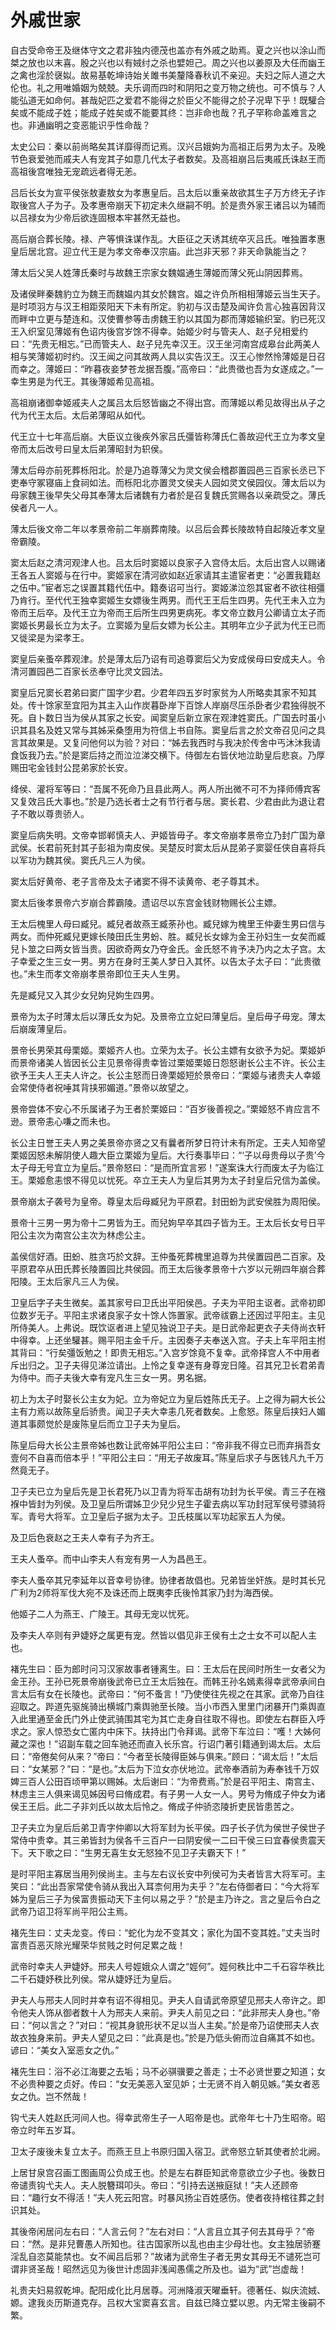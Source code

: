 # 外戚世家

自古受命帝王及继体守文之君非独内德茂也盖亦有外戚之助焉。夏之兴也以涂山而桀之放也以末喜。殷之兴也以有娀纣之杀也嬖妲己。周之兴也以姜原及大任而幽王之禽也淫於襃姒。故易基乾坤诗始关雎书美釐降春秋讥不亲迎。夫妇之际人道之大伦也。礼之用唯婚姻为兢兢。夫乐调而四时和阴阳之变万物之统也。可不慎与？人能弘道无如命何。甚哉妃匹之爱君不能得之於臣父不能得之於子况卑下乎！既驩合矣或不能成子姓；能成子姓矣或不能要其终：岂非命也哉？孔子罕称命盖难言之也。非通幽明之变恶能识乎性命哉？

太史公曰：秦以前尚略矣其详靡得而记焉。汉兴吕娥姁为高祖正后男为太子。及晚节色衰爱弛而戚夫人有宠其子如意几代太子者数矣。及高祖崩吕后夷戚氏诛赵王而高祖後宫唯独无宠疏远者得无恙。

吕后长女为宣平侯张敖妻敖女为孝惠皇后。吕太后以重亲故欲其生子万方终无子诈取後宫人子为子。及孝惠帝崩天下初定未久继嗣不明。於是贵外家王诸吕以为辅而以吕禄女为少帝后欲连固根本牢甚然无益也。

高后崩合葬长陵。禄、产等惧诛谋作乱。大臣征之天诱其统卒灭吕氏。唯独置孝惠皇后居北宫。迎立代王是为孝文帝奉汉宗庙。此岂非天邪？非天命孰能当之？

薄太后父吴人姓薄氏秦时与故魏王宗家女魏媪通生薄姬而薄父死山阴因葬焉。

及诸侯畔秦魏豹立为魏王而魏媪内其女於魏宫。媪之许负所相相薄姬云当生天子。是时项羽方与汉王相距荥阳天下未有所定。豹初与汉击楚及闻许负言心独喜因背汉而畔中立更与楚连和。汉使曹参等击虏魏王豹以其国为郡而薄姬输织室。豹已死汉王入织室见薄姬有色诏内後宫岁馀不得幸。始姬少时与管夫人、赵子兒相爱约曰：“先贵无相忘。”已而管夫人、赵子兒先幸汉王。汉王坐河南宫成皋台此两美人相与笑薄姬初时约。汉王闻之问其故两人具以实告汉王。汉王心惨然怜薄姬是日召而幸之。薄姬曰：“昨暮夜妾梦苍龙据吾腹。”高帝曰：“此贵徵也吾为女遂成之。”一幸生男是为代王。其後薄姬希见高祖。

高祖崩诸御幸姬戚夫人之属吕太后怒皆幽之不得出宫。而薄姬以希见故得出从子之代为代王太后。太后弟薄昭从如代。

代王立十七年高后崩。大臣议立後疾外家吕氏彊皆称薄氏仁善故迎代王立为孝文皇帝而太后改号曰皇太后弟薄昭封为轵侯。

薄太后母亦前死葬栎阳北。於是乃追尊薄父为灵文侯会稽郡置园邑三百家长丞已下吏奉守冢寝庙上食祠如法。而栎阳北亦置灵文侯夫人园如灵文侯园仪。薄太后以为母家魏王後早失父母其奉薄太后诸魏有力者於是召复魏氏赏赐各以亲疏受之。薄氏侯者凡一人。

薄太后後文帝二年以孝景帝前二年崩葬南陵。以吕后会葬长陵故特自起陵近孝文皇帝霸陵。

窦太后赵之清河观津人也。吕太后时窦姬以良家子入宫侍太后。太后出宫人以赐诸王各五人窦姬与在行中。窦姬家在清河欲如赵近家请其主遣宦者吏：“必置我籍赵之伍中。”宦者忘之误置其籍代伍中。籍奏诏可当行。窦姬涕泣怨其宦者不欲往相彊乃肯行。至代代王独幸窦姬生女嫖後生两男。而代王王后生四男。先代王未入立为帝而王后卒。及代王立为帝而王后所生四男更病死。孝文帝立数月公卿请立太子而窦姬长男最长立为太子。立窦姬为皇后女嫖为长公主。其明年立少子武为代王已而又徙梁是为梁孝王。

窦皇后亲蚤卒葬观津。於是薄太后乃诏有司追尊窦后父为安成侯母曰安成夫人。令清河置园邑二百家长丞奉守比灵文园法。

窦皇后兄窦长君弟曰窦广国字少君。少君年四五岁时家贫为人所略卖其家不知其处。传十馀家至宜阳为其主入山作炭暮卧岸下百馀人岸崩尽压杀卧者少君独得脱不死。自卜数日当为侯从其家之长安。闻窦皇后新立家在观津姓窦氏。广国去时虽小识其县名及姓又常与其姊采桑堕用为符信上书自陈。窦皇后言之於文帝召见问之具言其故果是。又复问他何以为验？对曰：“姊去我西时与我决於传舍中丐沐沐我请食饭我乃去。”於是窦后持之而泣泣涕交横下。侍御左右皆伏地泣助皇后悲哀。乃厚赐田宅金钱封公昆弟家於长安。

绛侯、灌将军等曰：“吾属不死命乃且县此两人。两人所出微不可不为择师傅宾客又复效吕氏大事也。”於是乃选长者士之有节行者与居。窦长君、少君由此为退让君子不敢以尊贵骄人。

窦皇后病失明。文帝幸邯郸慎夫人、尹姬皆毋子。孝文帝崩孝景帝立乃封广国为章武侯。长君前死封其子彭祖为南皮侯。吴楚反时窦太后从昆弟子窦婴任侠自喜将兵以军功为魏其侯。窦氏凡三人为侯。

窦太后好黄帝、老子言帝及太子诸窦不得不读黄帝、老子尊其术。

窦太后後孝景帝六岁崩合葬霸陵。遗诏尽以东宫金钱财物赐长公主嫖。

王太后槐里人母曰臧兒。臧兒者故燕王臧荼孙也。臧兒嫁为槐里王仲妻生男曰信与两女。而仲死臧兒更嫁长陵田氏生男蚡、胜。臧兒长女嫁为金王孙妇生一女矣而臧兒卜筮之曰两女皆当贵。因欲奇两女乃夺金氏。金氏怒不肯予决乃内之太子宫。太子幸爱之生三女一男。男方在身时王美人梦日入其怀。以告太子太子曰：“此贵徵也。”未生而孝文帝崩孝景帝即位王夫人生男。

先是臧兒又入其少女兒姁兒姁生四男。

景帝为太子时薄太后以薄氏女为妃。及景帝立立妃曰薄皇后。皇后毋子毋宠。薄太后崩废薄皇后。

景帝长男荣其母栗姬。栗姬齐人也。立荣为太子。长公主嫖有女欲予为妃。栗姬妒而景帝诸美人皆因长公主见景帝得贵幸皆过栗姬栗姬日怨怒谢长公主不许。长公主欲予王夫人王夫人许之。长公主怒而日谗栗姬短於景帝曰：“栗姬与诸贵夫人幸姬会常使侍者祝唾其背挟邪媚道。”景帝以故望之。

景帝尝体不安心不乐属诸子为王者於栗姬曰：“百岁後善视之。”栗姬怒不肯应言不逊。景帝恚心嗛之而未也。

长公主日誉王夫人男之美景帝亦贤之又有曩者所梦日符计未有所定。王夫人知帝望栗姬因怒未解阴使人趣大臣立栗姬为皇后。大行奏事毕曰：“‘子以母贵母以子贵’今太子母无号宜立为皇后。”景帝怒曰：“是而所宜言邪！”遂案诛大行而废太子为临江王。栗姬愈恚恨不得见以忧死。卒立王夫人为皇后其男为太子封皇后兄信为盖侯。

景帝崩太子袭号为皇帝。尊皇太后母臧兒为平原君。封田蚡为武安侯胜为周阳侯。

景帝十三男一男为帝十二男皆为王。而兒姁早卒其四子皆为王。王太后长女号日平阳公主次为南宫公主次为林虑公主。

盖侯信好酒。田蚡、胜贪巧於文辞。王仲蚤死葬槐里追尊为共侯置园邑二百家。及平原君卒从田氏葬长陵置园比共侯园。而王太后後孝景帝十六岁以元朔四年崩合葬阳陵。王太后家凡三人为侯。

卫皇后字子夫生微矣。盖其家号曰卫氏出平阳侯邑。子夫为平阳主讴者。武帝初即位数岁无子。平阳主求诸良家子女十馀人饰置家。武帝祓霸上还因过平阳主。主见所侍美人。上弗说。既饮讴者进上望见独说卫子夫。是日武帝起更衣子夫侍尚衣轩中得幸。上还坐驩甚。赐平阳主金千斤。主因奏子夫奉送入宫。子夫上车平阳主拊其背曰：“行矣彊饭勉之！即贵无相忘。”入宫岁馀竟不复幸。武帝择宫人不中用者斥出归之。卫子夫得见涕泣请出。上怜之复幸遂有身尊宠日隆。召其兄卫长君弟青为侍中。而子夫後大幸有宠凡生三女一男。男名据。

初上为太子时娶长公主女为妃。立为帝妃立为皇后姓陈氏无子。上之得为嗣大长公主有力焉以故陈皇后骄贵。闻卫子夫大幸恚几死者数矣。上愈怒。陈皇后挟妇人媚道其事颇觉於是废陈皇后而立卫子夫为皇后。

陈皇后母大长公主景帝姊也数让武帝姊平阳公主曰：“帝非我不得立已而弃捐吾女壹何不自喜而倍本乎！”平阳公主曰：“用无子故废耳。”陈皇后求子与医钱凡九千万然竟无子。

卫子夫已立为皇后先是卫长君死乃以卫青为将军击胡有功封为长平侯。青三子在襁褓中皆封为列侯。及卫皇后所谓姊卫少兒少兒生子霍去病以军功封冠军侯号骠骑将军。青号大将军。立卫皇后子据为太子。卫氏枝属以军功起家五人为侯。

及卫后色衰赵之王夫人幸有子为齐王。

王夫人蚤卒。而中山李夫人有宠有男一人为昌邑王。

李夫人蚤卒其兄李延年以音幸号协律。协律者故倡也。兄弟皆坐奸族。是时其长兄广利为2师将军伐大宛不及诛还而上既夷李氏後怜其家乃封为海西侯。

他姬子二人为燕王、广陵王。其母无宠以忧死。

及李夫人卒则有尹婕妤之属更有宠。然皆以倡见非王侯有土之士女不可以配人主也。

褚先生曰：臣为郎时问习汉家故事者锺离生。曰：王太后在民间时所生一女者父为金王孙。王孙已死景帝崩後武帝已立王太后独在。而韩王孙名嫣素得幸武帝承间白言太后有女在长陵也。武帝曰：“何不蚤言！”乃使使往先视之在其家。武帝乃自往迎取之。跸道先驱旄骑出横城门乘舆驰至长陵。当小市西入里里门闭暴开门乘舆直入此里通至金氏门外止使武骑围其宅为其亡走身自往取不得也。即使左右群臣入呼求之。家人惊恐女亡匿内中床下。扶持出门令拜谒。武帝下车泣曰：“嚄！大姊何藏之深也！”诏副车载之回车驰还而直入长乐宫。行诏门著引籍通到谒太后。太后曰：“帝倦矣何从来？”帝曰：“今者至长陵得臣姊与俱来。”顾曰：“谒太后！”太后曰：“女某邪？”曰：“是也。”太后为下泣女亦伏地泣。武帝奉酒前为寿奉钱千万奴婢三百人公田百顷甲第以赐姊。太后谢曰：“为帝费焉。”於是召平阳主、南宫主、林虑主三人俱来谒见姊因号曰脩成君。有子男一人女一人。男号为脩成子仲女为诸侯王王后。此二子非刘氏以故太后怜之。脩成子仲骄恣陵折吏民皆患苦之。

卫子夫立为皇后后弟卫青字仲卿以大将军封为长平侯。四子长子伉为侯世子侯世子常侍中贵幸。其三弟皆封为侯各千三百户一曰阴安侯一二曰干侯三曰宜春侯贵震天下。天下歌之曰：“生男无喜生女无怒独不见卫子夫霸天下！”

是时平阳主寡居当用列侯尚主。主与左右议长安中列侯可为夫者皆言大将军可。主笑曰：“此出吾家常使令骑从我出入耳柰何用为夫乎？”左右侍御者曰：“今大将军姊为皇后三子为侯富贵振动天下主何以易之乎？”於是主乃许之。言之皇后令白之武帝乃诏卫将军尚平阳公主焉。

褚先生曰：丈夫龙变。传曰：“蛇化为龙不变其文；家化为国不变其姓。”丈夫当时富贵百恶灭除光耀荣华贫贱之时何足累之哉！

武帝时幸夫人尹婕妤。邢夫人号娙娥众人谓之“娙何”。娙何秩比中二千石容华秩比二千石婕妤秩比列侯。常从婕妤迁为皇后。

尹夫人与邢夫人同时并幸有诏不得相见。尹夫人自请武帝原望见邢夫人帝许之。即令他夫人饰从御者数十人为邢夫人来前。尹夫人前见之曰：“此非邢夫人身也。”帝曰：“何以言之？”对曰：“视其身貌形状不足以当人主矣。”於是帝乃诏使邢夫人衣故衣独身来前。尹夫人望见之曰：“此真是也。”於是乃低头俯而泣自痛其不如也。谚曰：“美女入室恶女之仇。”

褚先生曰：浴不必江海要之去垢；马不必骐骥要之善走；士不必贤世要之知道；女不必贵种要之贞好。传曰：“女无美恶入室见妒；士无贤不肖入朝见嫉。”美女者恶女之仇。岂不然哉！

钩弋夫人姓赵氏河间人也。得幸武帝生子一人昭帝是也。武帝年七十乃生昭帝。昭帝立时年五岁耳。

卫太子废後未复立太子。而燕王旦上书原归国入宿卫。武帝怒立斩其使者於北阙。

上居甘泉宫召画工图画周公负成王也。於是左右群臣知武帝意欲立少子也。後数日帝谴责钩弋夫人。夫人脱簪珥叩头。帝曰：“引持去送掖庭狱！”夫人还顾帝曰：“趣行女不得活！”夫人死云阳宫。时暴风扬尘百姓感伤。使者夜持棺往葬之封识其处。

其後帝闲居问左右曰：“人言云何？”左右对曰：“人言且立其子何去其母乎？”帝曰：“然。是非兒曹愚人所知也。往古国家所以乱也由主少母壮也。女主独居骄蹇淫乱自恣莫能禁也。女不闻吕后邪？”故诸为武帝生子者无男女其母无不谴死岂可谓非贤圣哉！昭然远见为後世计虑固非浅闻愚儒之所及也。谥为“武”岂虚哉！

礼贵夫妇易叙乾坤。配阳成化比月居尊。河洲降淑天曜垂轩。德著任、姒庆流娀、嫄。逮我炎历斯道克存。吕权大宝窦喜玄言。自兹已降立嬖以恩。内无常主後嗣不繁。

